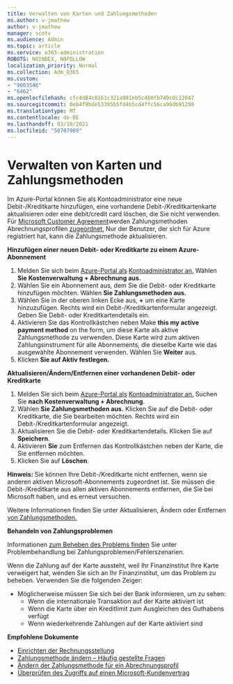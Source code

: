 ```yaml
---
title: Verwalten von Karten und Zahlungsmethoden
ms.author: v-jmathew
author: v-jmathew
manager: scotv
ms.audience: Admin
ms.topic: article
ms.service: o365-administration
ROBOTS: NOINDEX, NOFOLLOW
localization_priority: Normal
ms.collection: Adm_O365
ms.custom:
- "9003546"
- "6462"
ms.openlocfilehash: cfc4d84c8161c321a981eb5c4b0fb749c0c12047
ms.sourcegitcommit: 0eb4f9bde53395b5fd4b5cd4ffc56ca96db91298
ms.translationtype: MT
ms.contentlocale: de-DE
ms.lasthandoff: 03/10/2021
ms.locfileid: "50707989"
---
```

# <a name="manage-card-and-payment-method"></a>Verwalten von Karten und Zahlungsmethoden

Im Azure-Portal können Sie als Kontoadministrator eine neue Debit-/Kreditkarte hinzufügen, eine vorhandene Debit-/Kreditkartenkarte aktualisieren oder eine debit/credit card löschen, die Sie nicht verwenden. Für [Microsoft Customer Agreement](https://docs.microsoft.com/azure/billing/billing-how-to-change-credit-card?WT.mc_id=Portal-Microsoft_Azure_Support#check-access-to-a-microsoft-customer-agreement)werden Zahlungsmethoden Abrechnungsprofilen [zugeordnet.](https://docs.microsoft.com/azure/billing/billing-how-to-change-credit-card?WT.mc_id=Portal-Microsoft_Azure_Support#change-payment-method-for-a-billing-profile) Nur der Benutzer, der sich für Azure registriert hat, kann die Zahlungsmethode aktualisieren.

**Hinzufügen einer neuen Debit- oder Kreditkarte zu einem Azure-Abonnement**

1. Melden Sie sich beim [Azure-Portal als](https://ms.portal.azure.com/) [Kontoadministrator an.](https://docs.microsoft.com/azure/cost-management-billing/manage/billing-subscription-transfer?WT.mc_id=Portal-Microsoft_Azure_Support#whoisaa) Wählen **Sie Kostenverwaltung + Abrechnung aus.**
2. Wählen Sie ein Abonnement aus, dem Sie die Debit- oder Kreditkarte hinzufügen möchten. Wählen **Sie Zahlungsmethoden aus.**
3. Wählen Sie in der oberen linken Ecke aus, **+** um eine Karte hinzuzufügen. Rechts wird ein Debit-/Kreditkartenformular angezeigt. Geben Sie Debit- oder Kreditkartendetails ein.
4. Aktivieren Sie das Kontrollkästchen neben Make **this my active payment method** on the form, um diese Karte als aktive Zahlungsmethode zu verwenden. Diese Karte wird zum aktiven Zahlungsinstrument für alle Abonnements, die dieselbe Karte wie das ausgewählte Abonnement verwenden. Wählen Sie **Weiter** aus.
5. Klicken **Sie auf Aktiv festlegen.** 
 
**Aktualisieren/Ändern/Entfernen einer vorhandenen Debit- oder Kreditkarte**

1.  Melden Sie sich beim [Azure-Portal als](https://portal.azure.com/) [Kontoadministrator an.](https://docs.microsoft.com/azure/billing/billing-subscription-transfer?WT.mc_id=Portal-Microsoft_Azure_Support#whoisaa) Suchen Sie **nach Kostenverwaltung + Abrechnung**.
2.  Wählen **Sie Zahlungsmethoden aus.** Klicken Sie auf die Debit- oder Kreditkarte, die Sie bearbeiten möchten. Rechts wird ein Debit-/Kreditkartenformular angezeigt.
3.  Aktualisieren Sie die Debit- oder Kreditkartendetails. Klicken Sie auf **Speichern**.
4.  Aktivieren **Sie** zum Entfernen das Kontrollkästchen neben der Karte, die Sie entfernen möchten.
5.  Klicken Sie auf **Löschen**.

**Hinweis:** Sie können Ihre Debit-/Kreditkarte nicht entfernen, wenn sie anderen aktiven Microsoft-Abonnements zugeordnet ist. Sie müssen die Debit-/Kreditkarte aus allen aktiven Abonnements entfernen, die Sie bei Microsoft haben, und es erneut versuchen.

Weitere Informationen finden Sie unter Aktualisieren, Ändern oder Entfernen [von Zahlungsmethoden.](https://docs.microsoft.com/azure/billing/billing-how-to-change-credit-card?WT.mc_id=Portal-Microsoft_Azure_Support)

**Behandeln von Zahlungsproblemen**

Informationen [zum Beheben des Problems finden](https://docs.microsoft.com/azure/cost-management-billing/manage/billing-troubleshoot-azure-payment-issues) Sie unter Problembehandlung bei Zahlungsproblemen/Fehlerszenarien.

Wenn die Zahlung auf der Karte aussteht, weil Ihr Finanzinstitut Ihre Karte verweigert  hat, wenden Sie sich an Ihr Finanzinstitut, um das Problem zu beheben. Verwenden Sie die folgenden Zeiger:

- Möglicherweise müssen Sie sich bei der Bank informieren, um zu sehen: 
    - Wenn die internationale Transaktion auf der Karte aktiviert ist
    - Wenn die Karte über ein Kreditlimit zum Ausgleichen des Guthabens verfügt
    - Wenn wiederkehrende Zahlungen auf der Karte aktiviert sind

**Empfohlene Dokumente**

- [Einrichten der Rechnungsstellung](https://docs.microsoft.com/azure/cost-management-billing/manage/pay-by-invoice)
- [Zahlungsmethode ändern – Häufig gestellte Fragen](https://docs.microsoft.com/azure/cost-management-billing/manage/change-credit-card?WT.mc_id=Portal-Microsoft_Azure_Support#frequently-asked-questions)
- [Ändern der Zahlungsmethode für ein Abrechnungsprofil](https://docs.microsoft.com/azure/cost-management-billing/manage/change-credit-card?WT.mc_id=Portal-Microsoft_Azure_Support#change-payment-method-for-a-billing-profile)
- [Überprüfen des Zugriffs auf einen Microsoft-Kundenvertrag](https://docs.microsoft.com/azure/cost-management-billing/manage/change-credit-card?WT.mc_id=Portal-Microsoft_Azure_Support#check-access-to-a-microsoft-customer-agreement)
